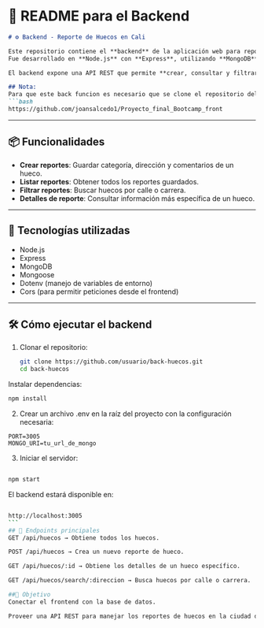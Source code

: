 # 📌 README para el **Backend**

```markdown
# ⚙ Backend - Reporte de Huecos en Cali

Este repositorio contiene el **backend** de la aplicación web para reportar y buscar huecos en la ciudad de Cali.  
Fue desarrollado en **Node.js** con **Express**, utilizando **MongoDB** como base de datos y **Mongoose** como middleware.

El backend expone una API REST que permite **crear, consultar y filtrar** reportes de huecos, los cuales son consumidos por el frontend.

## Nota:
Para que este back funcion es necesario que se clone el repositorio del front:
```bash
https://github.com/joansalcedo1/Proyecto_final_Bootcamp_front
```
---

## 📦 Funcionalidades
- **Crear reportes**: Guardar categoría, dirección y comentarios de un hueco.
- **Listar reportes**: Obtener todos los reportes guardados.
- **Filtrar reportes**: Buscar huecos por calle o carrera.
- **Detalles de reporte**: Consultar información más específica de un hueco.

---

## 🚀 Tecnologías utilizadas
- Node.js
- Express
- MongoDB
- Mongoose
- Dotenv (manejo de variables de entorno)
- Cors (para permitir peticiones desde el frontend)

---

## 🛠 Cómo ejecutar el backend

1. Clonar el repositorio:
   ```bash
   git clone https://github.com/usuario/back-huecos.git
   cd back-huecos
Instalar dependencias:

```bash
npm install
```
2. Crear un archivo .env en la raíz del proyecto con la configuración necesaria:

```env
PORT=3005
MONGO_URI=tu_url_de_mongo
```
3. Iniciar el servidor:

```bash

npm start
```
El backend estará disponible en:

````bash

http://localhost:3005
```
## 📌 Endpoints principales
GET /api/huecos → Obtiene todos los huecos.

POST /api/huecos → Crea un nuevo reporte de hueco.

GET /api/huecos/:id → Obtiene los detalles de un hueco específico.

GET /api/huecos/search/:direccion → Busca huecos por calle o carrera.

##🎯 Objetivo
Conectar el frontend con la base de datos.

Proveer una API REST para manejar los reportes de huecos en la ciudad de Cali.
